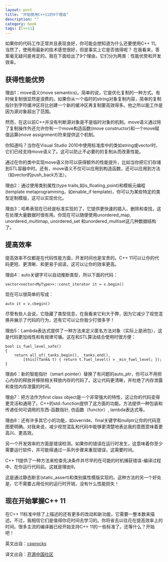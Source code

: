```yaml
---
layout: post
title: "开始使用C++11的9个理由"
description: ""
category: Geek
tags: [C++11]
---
```


如果你的代码工作正常并且表现良好，你可能会想知道为什么还要使用C++ 11。当然了，使用用最新的技术感觉很好，但是事实上它是否值得呢？ 在我看来，答案毫无疑问是肯定的。我在下面给出了9个理由，它们分为两类：性能优势和开发效率。

## 获得性能优势

理由1：move语义(move semantics)。简单的说，它是优化复制的一种方式。有时候复制很显然是浪费的。如果你从一个临时的string对象复制内容，简单的复制指针到字符缓冲区将比创建一个新的缓冲区再复制要高效得多。他之所以能工作是因为源对象超出了范围。

然而，在这以前C++并没有判断源对象是不是临时对象的机制。move语义通过除了复制操作外还允许你有一个move构造函数(move constructor)和一个move赋值运算(move assignment)符来提供这个机制。

你知道吗？当你在Visual Studio 2010中使用标准库中的类如string或vector时，它们已经支持move语义了。这可以防止不必要的的复制从而改善性能。

通过在你的类中实现move语义你可以获得额外的性能提升，比如当你把它们存储到STL容器中时。还有，move语义不仅可以应用到构造函数，还可以应用到方法（如vector的push_back方法）。

理由2：通过使用类别属性(type traits,如is_floating_point)和模板元编程(template metaprogramming，如enable_if template)，你可以为某些特定的类型定制模版，这可以实现优化。

理由3：哈希表现在已经是标准实现的了，它提供更快速的插入、删除和查找，这在处理大量数据时很有用。你现在可以随便使用unordered_map, unordered_multimap, unordered_set 和unordered_multiset这几种数据结构了。

## 提高效率

提高效率不仅都是在代码性能方面，开发时间也是宝贵的。C++ 11可以让你的代码更短、更清晰、和更易于阅读，这可以让你的效率更高。

理由4：auto关键字可以自动推断类型，所以下面的代码：

    vector<vector<MyType>>::const_iterator it = v.begin() 

现在可以很简单的写成：

    auto it = v.cbegin() 

尽管有些人会说，它隐藏了类型信息，在我看来它利大于弊，因为它减少了视觉混换并展示了代码的行为，还有它可以让你我少打很多字！

理由5：Lambda表达式提供了一种方法来定义匿名方法对象（实际上是闭包），这是代码更加线性和有规律可循。这在和STL算法结合使用时很方便：

	bool is_fuel_level_safe()
	{    
	    return all_of(_tanks.begin(), _tanks.end(),         
	        [this](Tank& t) { return t.fuel_level() > _min_fuel_level; });
	}

理由6：新的智能指针（smart pointer）替换了有问题的auto_ptr，你可以不用担心内存的释放并移除相关释放内存的代码了。这让代码更清晰，并杜绝了内存泄露和查找内存泄露的时间。

理由7：把方法作为first class object是一个非常强大的特性，这让你的代码变得更灵活和通用了。C++的std::function提供了这方面的功能。方法提供一种包装和传递任何可调用的东西-函数指针, 仿函数（functor）, lambda表达式等。

理由8：还有许多其它小的功能，如override、final关键字和nullptr让你的代码意图更明确。对我来说，减少视觉混乱和代码中能够更清楚地表达我的意图意味着更高兴、更高效。

另一个开发效率的方面是错误检测。如果你的错误在运行时发生，这意味着你至少需要运行软件，并可能得通过一系列步骤来重现错误，这需要时间。

C++ 11提供了一种方法来检查先决条件并尽早的在可能的时机捕获错误-编译过程中，在你运行代码前。这就是理由9。

这是通过静态断言(static_assert)和类别属性模版实现的。这种方法的另一个好处是，它不需要占用任何的运行时开销，没有什么性能损失！

## 现在开始掌握C++ 11

在C++ 11标准中除了上描述的还有更多的改动和新功能，它需要一整本数来描述。不过，我相信它们是值得你花时间去学习的。你将省去以往花在提高效率上的时间。很多主流的编译器已经开始支持C++ 11的一些标准了。还等什么？开始吧！


英文出自：[cpprocks](http://cpprocks.com/9-reasons-to-start-using-c11/)

译文出自：[开源中国社区](http://www.oschina.net/news/28928/9-reasons-to-start-using-c11)
